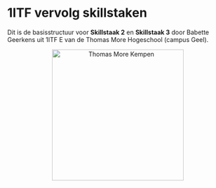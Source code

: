 # 1ITF vervolg skillstaken 
Dit is de basisstructuur voor **Skillstaak 2** en **Skillstaak 3** door Babette Geerkens uit 1ITF E van de Thomas More Hogeschool (campus Geel).

<p align="center">
    <img src="https://www.thomasmore.be/themes/wundertheme/logo.svg" alt="Thomas More Kempen" width="300" />
</p>

